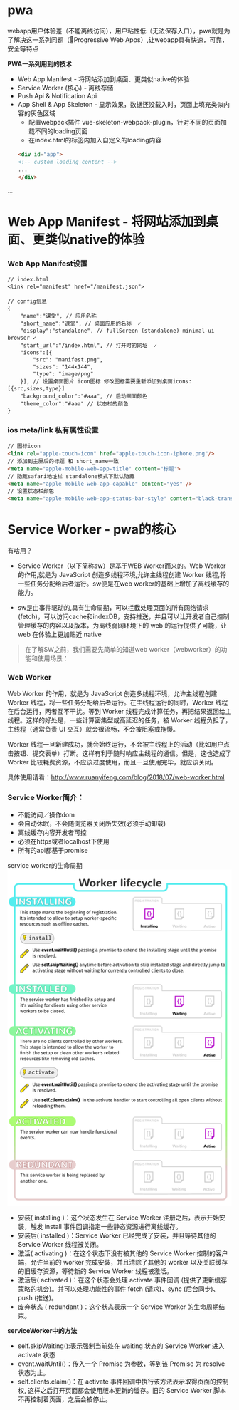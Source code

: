 # pwa
webapp用户体验差（不能离线访问），用户粘性低（无法保存入口），pwa就是为了解决这一系列问题（Progressive Web Apps）,让webapp具有快速，可靠，安全等特点

**PWA一系列用到的技术**
- Web App Manifest - 将网站添加到桌面、更类似native的体验
- Service Worker (核心) - 离线存储
- Push Api & Notification Api
- App Shell & App Skeleton - 显示效果，数据还没载入时，页面上填充类似内容的灰色区域
    - 配置webpack插件 vue-skeleton-webpack-plugin，针对不同的页面加载不同的loading页面
    - 在index.html的标签内加入自定义的loading内容
    ```html
    <div id="app">
    <!-- custom loading content -->
    ...
    </div>
    ``` 
...

# Web App Manifest - 将网站添加到桌面、更类似native的体验
### Web App Manifest设置
```
// index.html
<link rel="manifest" href="/manifest.json">

// config信息
{
    "name":"课堂", // 应用名称  
    "short_name":"课堂", // 桌面应用的名称  ✓
    "display":"standalone", // fullScreen (standalone) minimal-ui browser ✓
    "start_url":"/index.html", // 打开时的网址  ✓
    "icons":[{
        "src": "manifest.png",
        "sizes": "144x144",
        "type": "image/png"
    }], // 设置桌面图片 icon图标 修改图标需要重新添加到桌面icons:[{src,sizes,type}]
    "background_color":"#aaa", // 启动画面颜色
    "theme_color":"#aaa" // 状态栏的颜色
}
```

### ios meta/link 私有属性设置
```html
// 图标icon
<link rel="apple-touch-icon" href="apple-touch-icon-iphone.png"/>
// 添加到主屏后的标题 和 short_name一致
<meta name="apple-mobile-web-app-title" content="标题"> 
// 隐藏safari地址栏 standalone模式下默认隐藏
<meta name="apple-mobile-web-app-capable" content="yes" /> 
// 设置状态栏颜色
<meta name="apple-mobile-web-app-status-bar-style" content="black-translucent" /> 
```



# Service Worker - pwa的核心
有啥用？

- Service Worker（以下简称sw）是基于WEB Worker而来的。Web Worker 的作用,就是为 JavaScript 创造多线程环境,允许主线程创建 Worker 线程,将一些任务分配给后者运行。sw便是在web worker的基础上增加了离线缓存的能力。

- sw是由事件驱动的,具有生命周期，可以拦截处理页面的所有网络请求(fetch)，可以访问cache和indexDB，支持推送，并且可以让开发者自己控制管理缓存的内容以及版本，为离线弱网环境下的 web 的运行提供了可能，让 web 在体验上更加贴近 native


> 在了解SW之前，我们需要先简单的知道web worker（webworker）的功能和使用场景：

### Web Worker
Web Worker 的作用，就是为 JavaScript 创造多线程环境，允许主线程创建 Worker 线程，将一些任务分配给后者运行。在主线程运行的同时，Worker 线程在后台运行，两者互不干扰。等到 Worker 线程完成计算任务，再把结果返回给主线程。这样的好处是，一些计算密集型或高延迟的任务，被 Worker 线程负担了，主线程（通常负责 UI 交互）就会很流畅，不会被阻塞或拖慢。

Worker 线程一旦新建成功，就会始终运行，不会被主线程上的活动（比如用户点击按钮、提交表单）打断。这样有利于随时响应主线程的通信。但是，这也造成了 Worker 比较耗费资源，不应该过度使用，而且一旦使用完毕，就应该关闭。

具体使用请看：http://www.ruanyifeng.com/blog/2018/07/web-worker.html


### Service Worker简介：
- 不能访问／操作dom
- 会自动休眠，不会随浏览器关闭所失效(必须手动卸载)
- 离线缓存内容开发者可控
- 必须在https或者localhost下使用
- 所有的api都基于promise

service worker的生命周期
![image](/static/worker.png)

- 安装( installing )：这个状态发生在 Service Worker 注册之后，表示开始安装，触发 install 事件回调指定一些静态资源进行离线缓存。
- 安装后( installed )：Service Worker 已经完成了安装，并且等待其他的 Service Worker 线程被关闭。
- 激活( activating )：在这个状态下没有被其他的 Service Worker 控制的客户端，允许当前的 worker 完成安装，并且清除了其他的 worker 以及关联缓存的旧缓存资源，等待新的 Service Worker 线程被激活。
- 激活后( activated )：在这个状态会处理 activate 事件回调 (提供了更新缓存策略的机会)。并可以处理功能性的事件 fetch (请求)、sync (后台同步)、push (推送)。
- 废弃状态 ( redundant )：这个状态表示一个 Service Worker 的生命周期结束。

**serviceWorker中的方法**  
- self.skipWaiting():表示强制当前处在 waiting 状态的 Service Worker 进入 activate 状态
- event.waitUntil()：传入一个 Promise 为参数，等到该 Promise 为 resolve 状态为止。
- self.clients.claim()：在 activate 事件回调中执行该方法表示取得页面的控制权, 这样之后打开页面都会使用版本更新的缓存。旧的 Service Worker 脚本不再控制着页面，之后会被停止。



